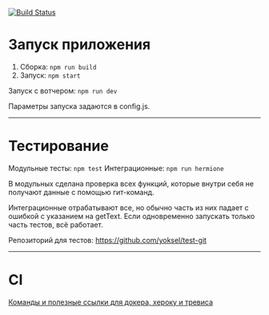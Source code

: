 [![Build Status](https://travis-ci.org/yoksel/task-4-node.svg?branch=master)](https://travis-ci.org/yoksel/task-4-node)

# Запуск приложения

1. Сборка: `npm run build`
2. Запуск: `npm start`

Запуск с вотчером: `npm run dev`

Параметры запуска задаются в config.js.

---

# Тестирование

Модульные тесты: `npm test`
Интеграционные: `npm run hermione`

В модульных сделана проверка всех функций, которые внутри себя не получают данные с помощью гит-команд.

Интеграционные отрабатывают все, но обычно часть из них падает с ошибкой с указанием на getText. Если одновременно запускать только часть тестов, всё работает.

Репозиторий для тестов: https://github.com/yoksel/test-git

---

# CI

[Команды и полезные ссылки для докера, хероку и тревиса](https://github.com/yoksel/task-4-node/blob/master/docker-heroku-travis.md)
